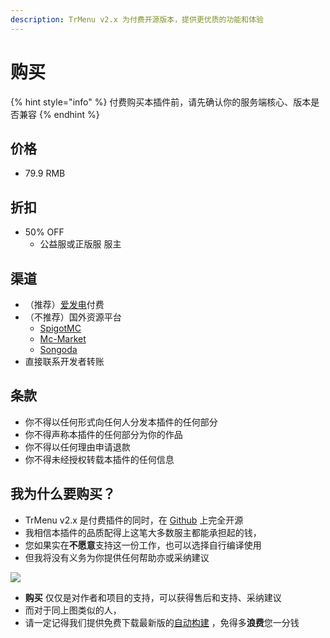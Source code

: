 ```yaml
---
description: TrMenu v2.x 为付费开源版本，提供更优质的功能和体验
---
```


# 购买

{% hint style="info" %}
付费购买本插件前，请先确认你的服务端核心、版本是否兼容
{% endhint %}

## 价格

* 79.9 RMB

## 折扣

* 50% OFF
  * 公益服或正版服 服主

## 渠道

* （推荐）[爱发电](http://afdian.net/order/create?plan_id=5ae2399c5d2b11eab48352540025c377)付费
* （不推荐）国外资源平台
  * [SpigotMC](https://www.spigotmc.org/resources/82063/)
  * [Mc-Market](https://www.mc-market.org/resources/16703/)
  * [Songoda](https://songoda.com/marketplace/product/459)
* 直接联系开发者转账

## 条款

* 你不得以任何形式向任何人分发本插件的任何部分
* 你不得声称本插件的任何部分为你的作品
* 你不得以任何理由申请退款
* 你不得未经授权转载本插件的任何信息

## 我为什么要购买？

* TrMenu v2.x 是付费插件的同时，在 [Github](https://github.com/Arasple/TrMenu) 上完全开源
* 我相信本插件的品质配得上这笔大多数服主都能承担起的钱，
* 您如果实在**不愿意**支持这一份工作，也可以选择自行编译使用
* 但我将没有义务为你提供任何帮助亦或采纳建议



![](https://i.loli.net/2020/07/28/FmBPRIsehcG7oJE.png)

* **购买** 仅仅是对作者和项目的支持，可以获得售后和支持、采纳建议
* 而对于同上图类似的人，
* 请一定记得我们提供免费下载最新版的[自动构建](https://github.com/Arasple/TrMenu/actions) ，免得多**浪费**您一分钱

